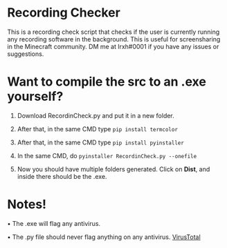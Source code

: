 # Recording Checker
This is a recording check script that checks if the user is currently running any recording software in the background. This is useful for screensharing in the Minecraft community. DM me at lrxh#0001 if you have any issues or suggestions.

# Want to compile the src to an .exe yourself?

1. Download RecordinCheck.py and put it in a new folder.

2. After that, in the same CMD type
```pip install termcolor```

3. After that, in the same CMD type
```pip install pyinstaller```

4. In the same CMD, do
```pyinstaller RecordinCheck.py --onefile```

5. Now you should have multiple folders generated. Click on **Dist**, and inside there should be the .exe.


# Notes!

• The .exe will flag any antivirus.

• The .py file should never flag anything on any antivirus.
[VirusTotal](https://www.virustotal.com/gui/file/0c89a677da380ecf53e5455ab3044e744602619b5af9f61bab14aef34cd5aae7?nocache=1)
